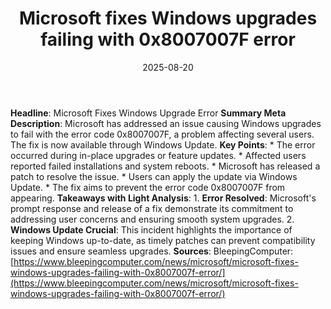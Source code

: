 ﻿---
title: Microsoft fixes Windows upgrades failing with 0x8007007F error
date: '2025-08-20'
category: Markets
summary: ''
slug: microsoft fixes windows upgrades failing with 0x8007007f err
source_urls:
- https://www.bleepingcomputer.com/news/microsoft/microsoft-fixes-windows-upgrades-failing-with-0x8007007f-error/
seo:
  title: Microsoft fixes Windows upgrades failing with 0x8007007F error | Hash n Hedge
  description: ''
  keywords:
  - news
  - markets
  - brief
---

**Headline**: Microsoft Fixes Windows Upgrade Error  **Summary Meta Description**: Microsoft has addressed an issue causing Windows upgrades to fail with the error code 0x8007007F, a problem affecting several users. The fix is now available through Windows Update.  **Key Points**:  * The error occurred during in-place upgrades or feature updates. * Affected users reported failed installations and system reboots. * Microsoft has released a patch to resolve the issue. * Users can apply the update via Windows Update. * The fix aims to prevent the error code 0x8007007F from appearing.  **Takeaways with Light Analysis**:  1. **Error Resolved**: Microsoft's prompt response and release of a fix demonstrate its commitment to addressing user concerns and ensuring smooth system upgrades. 2. **Windows Update Crucial**: This incident highlights the importance of keeping Windows up-to-date, as timely patches can prevent compatibility issues and ensure seamless upgrades.  **Sources**: BleepingComputer: [https://www.bleepingcomputer.com/news/microsoft/microsoft-fixes-windows-upgrades-failing-with-0x8007007f-error/](https://www.bleepingcomputer.com/news/microsoft/microsoft-fixes-windows-upgrades-failing-with-0x8007007f-error/) 
